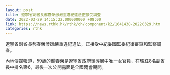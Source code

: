 ```yaml
---
layout: post
title: 遼寧省副省長郝春榮涉嚴重違紀違法正接受調查
date: 2022-03-29 14:15:22.000000000 +08:00
link: https://news.rthk.hk/rthk/ch/component/k2/1641438-20220329.htm
categories: rthk
---
```


遼寧省副省長郝春榮涉嫌嚴重違紀違法，正接受中紀委國監委紀律審查和監察調查。

內地傳媒報道，59歲的郝春榮是遼寧省政府領導層中唯一女官員，在現任8名副省長中排名第6，最後一次公開露面是全國兩會期間。
